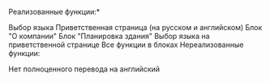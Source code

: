 Реализованные функции:*

Выбор языка
Приветственная страница (на русском и английском)
Блок "О компании"
Блок "Планировка здания"
Выбор языка на приветственной странице
Все функции в блоках
Нереализованные функции:

Нет полноценного перевода на английский
